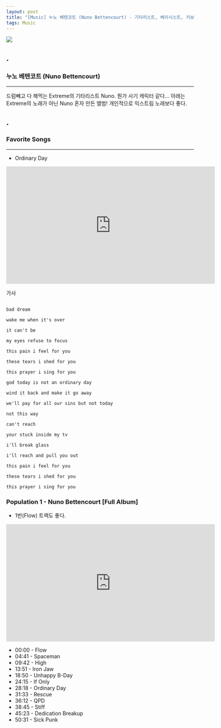 ```yaml
---
layout: post
title: "[Music] 누노 베텐코트 (Nuno Bettencourt) - 기타리스트, 베이시스트, 키보디스트, 작곡가, 보컬"
tags: Music
---
```


![](http://www3.pictures.zimbio.com/gi/Nuno+Bettencourt+Entertainment+Industry+Foundation+dQRrPaZbeeWl.jpg)

## .

### 누노 베텐코트 (Nuno Bettencourt)

---

드럼빼고 다 해먹는 Extreme의 기타리스트 Nuno.
뭔가 사기 캐릭터 같다...
아래는 Extreme의 노래가 아닌 Nuno 혼자 만든 앨범!
개인적으로 익스트림 노래보다 좋다.

## .

### Favorite Songs
---

- Ordinary Day

<iframe width="560" height="315" src="https://www.youtube.com/embed/XlojV4jUXtA" frameborder="0" allowfullscreen></iframe>

가사

~~~

bad dream

wake me when it's over

it can't be

my eyes refuse to focus

this pain i feel for you

these tears i shed for you

this prayer i sing for you

god today is not an ordinary day

wind it back and make it go away

we'll pay for all our sins but not today

not this way

can't reach

your stuck inside my tv

i'll break glass

i'll reach and pull you out

this pain i feel for you

these tears i shed for you

this prayer i sing for you

~~~

### Population 1 - Nuno Bettencourt [Full Album]

- 1번(Flow) 트랙도 좋다.

<iframe width="560" height="315" src="https://www.youtube.com/embed/BMrBXM4Qmck" frameborder="0" allowfullscreen></iframe>

- 00:00 - Flow
- 04:41 - Spaceman
- 09:42 - High
- 13:51 - Iron Jaw 
- 18:50 - Unhappy B-Day
- 24:15 - If Only
- 28:18 - Ordinary Day
- 31:33 - Rescue
- 36:12 - QPD
- 38:45 - Stiff
- 45:23 - Dedication Breakup
- 50:31 - Sick Punk
